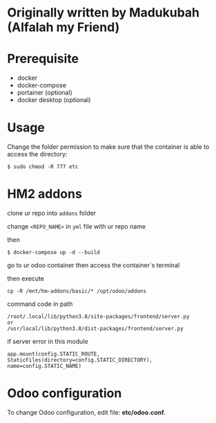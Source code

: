 # Originally written by Madukubah (Alfalah my Friend)
# Prerequisite

- docker
- docker-compose
- portainer (optional)
- docker desktop (optional)
# Usage

Change the folder permission to make sure that the container is able to access the directory:
```
$ sudo chmod -R 777 etc
```

# HM2 addons
clone ur repo into `addons` folder

change `<REPO_NAME>` in `yml` file with ur repo name

then 
```
$ docker-compose up -d --build
```

go to ur odoo container then access the container`s terminal

then execute
```
cp -R /mnt/hm-addons/basic/* /opt/odoo/addons
```

command code in path 
```
/root/.local/lib/python3.8/site-packages/frontend/server.py 
or
/usr/local/lib/python3.8/dist-packages/frontend/server.py
```
if server error in this module
```
app.mount(config.STATIC_ROUTE, StaticFiles(directory=config.STATIC_DIRECTORY), name=config.STATIC_NAME)

```


# Odoo configuration

To change Odoo configuration, edit file: **etc/odoo.conf**.

